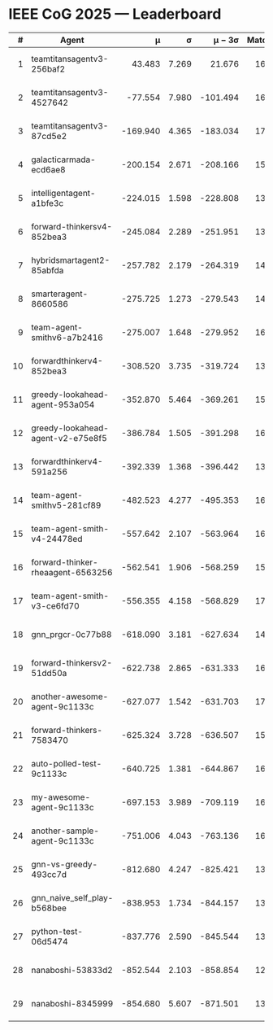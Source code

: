 # IEEE CoG 2025 — Leaderboard

| # | Agent | μ | σ | μ − 3σ | Matches | Updated |
|---:|---|---:|---:|---:|---:|---|
| 1 | teamtitansagentv3-256baf2 | 43.483 | 7.269 | 21.676 | 16876 | 2025-08-23 19:57 |
| 2 | teamtitansagentv3-4527642 | -77.554 | 7.980 | -101.494 | 16310 | 2025-08-23 19:57 |
| 3 | teamtitansagentv3-87cd5e2 | -169.940 | 4.365 | -183.034 | 17526 | 2025-08-23 19:57 |
| 4 | galacticarmada-ecd6ae8 | -200.154 | 2.671 | -208.166 | 15280 | 2025-08-23 19:57 |
| 5 | intelligentagent-a1bfe3c | -224.015 | 1.598 | -228.808 | 13787 | 2025-08-23 19:57 |
| 6 | forward-thinkersv4-852bea3 | -245.084 | 2.289 | -251.951 | 13249 | 2025-08-23 19:57 |
| 7 | hybridsmartagent2-85abfda | -257.782 | 2.179 | -264.319 | 14237 | 2025-08-23 19:57 |
| 8 | smarteragent-8660586 | -275.725 | 1.273 | -279.543 | 14066 | 2025-08-23 19:57 |
| 9 | team-agent-smithv6-a7b2416 | -275.007 | 1.648 | -279.952 | 16400 | 2025-08-23 19:57 |
| 10 | forwardthinkerv4-852bea3 | -308.520 | 3.735 | -319.724 | 13545 | 2025-08-23 19:57 |
| 11 | greedy-lookahead-agent-953a054 | -352.870 | 5.464 | -369.261 | 15510 | 2025-08-23 19:57 |
| 12 | greedy-lookahead-agent-v2-e75e8f5 | -386.784 | 1.505 | -391.298 | 16510 | 2025-08-23 19:57 |
| 13 | forwardthinkerv4-591a256 | -392.339 | 1.368 | -396.442 | 13612 | 2025-08-23 19:57 |
| 14 | team-agent-smithv5-281cf89 | -482.523 | 4.277 | -495.353 | 16160 | 2025-08-23 19:57 |
| 15 | team-agent-smith-v4-24478ed | -557.642 | 2.107 | -563.964 | 16982 | 2025-08-23 19:57 |
| 16 | forward-thinker-rheaagent-6563256 | -562.541 | 1.906 | -568.259 | 15628 | 2025-08-23 19:57 |
| 17 | team-agent-smith-v3-ce6fd70 | -556.355 | 4.158 | -568.829 | 17602 | 2025-08-23 19:57 |
| 18 | gnn_prgcr-0c77b88 | -618.090 | 3.181 | -627.634 | 14660 | 2025-08-23 19:57 |
| 19 | forward-thinkersv2-51dd50a | -622.738 | 2.865 | -631.333 | 16028 | 2025-08-23 19:57 |
| 20 | another-awesome-agent-9c1133c | -627.077 | 1.542 | -631.703 | 17260 | 2025-08-23 19:57 |
| 21 | forward-thinkers-7583470 | -625.324 | 3.728 | -636.507 | 15180 | 2025-08-23 19:57 |
| 22 | auto-polled-test-9c1133c | -640.725 | 1.381 | -644.867 | 16820 | 2025-08-23 19:57 |
| 23 | my-awesome-agent-9c1133c | -697.153 | 3.989 | -709.119 | 16380 | 2025-08-23 19:57 |
| 24 | another-sample-agent-9c1133c | -751.006 | 4.043 | -763.136 | 16660 | 2025-08-23 19:57 |
| 25 | gnn-vs-greedy-493cc7d | -812.680 | 4.247 | -825.421 | 13240 | 2025-08-23 19:57 |
| 26 | gnn_naive_self_play-b568bee | -838.953 | 1.734 | -844.157 | 13180 | 2025-08-23 19:57 |
| 27 | python-test-06d5474 | -837.776 | 2.590 | -845.544 | 13350 | 2025-08-23 19:57 |
| 28 | nanaboshi-53833d2 | -852.544 | 2.103 | -858.854 | 12700 | 2025-08-23 19:57 |
| 29 | nanaboshi-8345999 | -854.680 | 5.607 | -871.501 | 13830 | 2025-08-23 19:57 |
